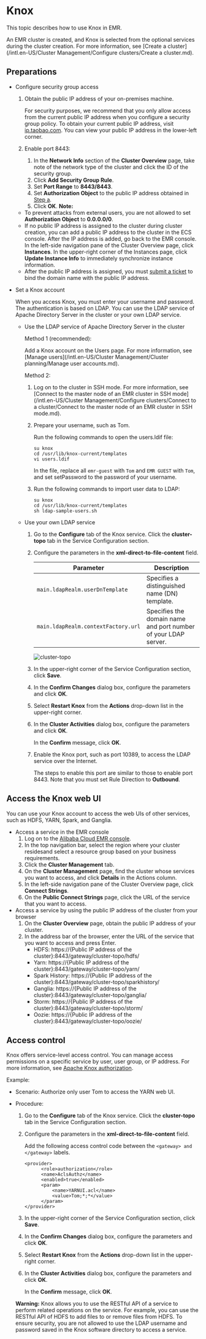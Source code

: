 # Knox

This topic describes how to use Knox in EMR.

An EMR cluster is created, and Knox is selected from the optional services during the cluster creation. For more information, see [Create a cluster](/intl.en-US/Cluster Management/Configure clusters/Create a cluster.md).

## Preparations

-   Configure security group access

    1.  Obtain the public IP address of your on-premises machine.

        For security purposes, we recommend that you only allow access from the current public IP address when you configure a security group policy. To obtain your current public IP address, visit [ip.taobao.com](http://ip.taobao.com/). You can view your public IP address in the lower-left corner.

    2.  Enable port 8443:
        1.  In the **Network Info** section of the **Cluster Overview** page, take note of the network type of the cluster and click the ID of the security group.
        2.  Click **Add Security Group Rule**.
        3.  Set **Port Range** to **8443/8443**.
        4.  Set **Authorization Object** to the public IP address obtained in [Step a](#step_01).
        5.  Click **OK**.
    **Note:**

    -   To prevent attacks from external users, you are not allowed to set **Authorization Object** to **0.0.0.0/0**.
    -   If no public IP address is assigned to the cluster during cluster creation, you can add a public IP address to the cluster in the ECS console. After the IP address is added, go back to the EMR console. In the left-side navigation pane of the Cluster Overview page, click **Instances**. In the upper-right corner of the Instances page, click **Update Instance Info** to immediately synchronize instance information.
    -   After the public IP address is assigned, you must [submit a ticket](https://workorder-intl.console.aliyun.com/#/ticket/createIndex) to bind the domain name with the public IP address.
-   Set a Knox account

    When you access Knox, you must enter your username and password. The authentication is based on LDAP. You can use the LDAP service of Apache Directory Server in the cluster or your own LDAP service.

    -   Use the LDAP service of Apache Directory Server in the cluster

        Method 1 \(recommended\):

        Add a Knox account on the Users page. For more information, see [Manage users](/intl.en-US/Cluster Management/Cluster planning/Manage user accounts.md).

        Method 2:

        1.  Log on to the cluster in SSH mode. For more information, see [Connect to the master node of an EMR cluster in SSH mode](/intl.en-US/Cluster Management/Configure clusters/Connect to a cluster/Connect to the master node of an EMR cluster in SSH mode.md).
        2.  Prepare your username, such as Tom.

            Run the following commands to open the users.ldif file:

            ```
            su knox
            cd /usr/lib/knox-current/templates  
            vi users.ldif
            ```

            In the file, replace all `emr-guest` with `Tom` and `EMR GUEST` with `Tom`, and set setPassword to the password of your username.

        3.  Run the following commands to import user data to LDAP:

            ```
            su knox
            cd /usr/lib/knox-current/templates
            sh ldap-sample-users.sh
            ```

    -   Use your own LDAP service
        1.  Go to the **Configure** tab of the Knox service. Click the **cluster-topo** tab in the Service Configuration section.
        2.  Configure the parameters in the **xml-direct-to-file-content** field.

            |Parameter|Description|
            |---------|-----------|
            |`main.ldapRealm.userDnTemplate`|Specifies a distinguished name \(DN\) template.|
            |`main.ldapRealm.contextFactory.url`|Specifies the domain name and port number of your LDAP server.|

            ![cluster-topo](https://static-aliyun-doc.oss-cn-hangzhou.aliyuncs.com/assets/img/en-US/2511883061/p134502.png)

        3.  In the upper-right corner of the Service Configuration section, click **Save**.
        4.  In the **Confirm Changes** dialog box, configure the parameters and click **OK**.
        5.  Select **Restart Knox** from the **Actions** drop-down list in the upper-right corner.
        6.  In the **Cluster Activities** dialog box, configure the parameters and click **OK**.

            In the **Confirm** message, click **OK**.

        7.  Enable the Knox port, such as port 10389, to access the LDAP service over the Internet.

            The steps to enable this port are similar to those to enable port 8443. Note that you must set Rule Direction to **Outbound**.


## Access the Knox web UI

You can use your Knox account to access the web UIs of other services, such as HDFS, YARN, Spark, and Ganglia.

-   Access a service in the EMR console
    1.  Log on to the [Alibaba Cloud EMR console](https://emr.console.aliyun.com/).
    2.  In the top navigation bar, select the region where your cluster residesand select a resource group based on your business requirements.
    3.  Click the **Cluster Management** tab.
    4.  On the **Cluster Management** page, find the cluster whose services you want to access, and click **Details** in the Actions column.
    5.  In the left-side navigation pane of the Cluster Overview page, click **Connect Strings**.
    6.  On the **Public Connect Strings** page, click the URL of the service that you want to access.
-   Access a service by using the public IP address of the cluster from your browser
    1.  On the **Cluster Overview** page, obtain the public IP address of your cluster.
    2.  In the address bar of the browser, enter the URL of the service that you want to access and press Enter.
        -   HDFS: https://\{Public IP address of the cluster\}:8443/gateway/cluster-topo/hdfs/
        -   Yarn: https://\{Public IP address of the cluster\}:8443/gateway/cluster-topo/yarn/
        -   Spark History: https://\{Public IP address of the cluster\}:8443/gateway/cluster-topo/sparkhistory/
        -   Ganglia: https://\{Public IP address of the cluster\}:8443/gateway/cluster-topo/ganglia/
        -   Storm: https://\{Public IP address of the cluster\}:8443/gateway/cluster-topo/storm/
        -   Oozie: https://\{Public IP address of the cluster\}:8443/gateway/cluster-topo/oozie/

## Access control

Knox offers service-level access control. You can manage access permissions on a specific service by user, user group, or IP address. For more information, see [Apache Knox authorization](https://knox.apache.org/books/knox-0-13-0/user-guide.html?spm=a2c4g.11186623.2.14.459af364CUTH7M#Authorization).

Example:

-   Scenario: Authorize only user Tom to access the YARN web UI.
-   Procedure:

    1.  Go to the **Configure** tab of the Knox service. Click the **cluster-topo** tab in the Service Configuration section.
    2.  Configure the parameters in the **xml-direct-to-file-content** field.

        Add the following access control code between the `<gateway> and </gateway>` labels.

        ```
        <provider>
              <role>authorization</role>
              <name>AclsAuthz</name>
              <enabled>true</enabled>
              <param>
                  <name>YARNUI.acl</name>
                  <value>Tom;*;*</value>
              </param>
        </provider>
        ```

    3.  In the upper-right corner of the Service Configuration section, click **Save**.
    4.  In the **Confirm Changes** dialog box, configure the parameters and click **OK**.
    5.  Select **Restart Knox** from the **Actions** drop-down list in the upper-right corner.
    6.  In the **Cluster Activities** dialog box, configure the parameters and click **OK**.

        In the **Confirm** message, click **OK**.

    **Warning:** Knox allows you to use the RESTful API of a service to perform related operations on the service. For example, you can use the RESTful API of HDFS to add files to or remove files from HDFS. To ensure security, you are not allowed to use the LDAP username and password saved in the Knox software directory to access a service.


